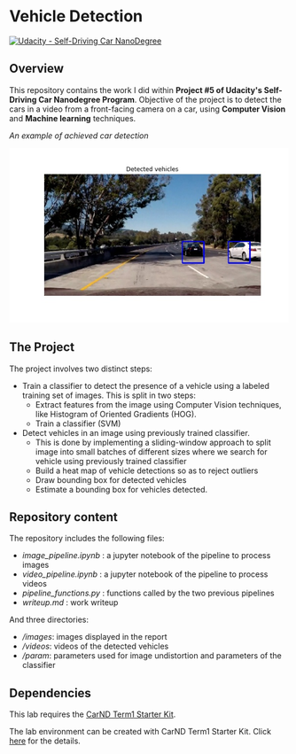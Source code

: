 # Vehicle Detection
[![Udacity - Self-Driving Car NanoDegree](https://s3.amazonaws.com/udacity-sdc/github/shield-carnd.svg)](http://www.udacity.com/drive)

## Overview
This repository contains the work I did within **Project #5 of Udacity's Self-Driving Car Nanodegree Program**. Objective of the project is to detect the cars in a video from a front-facing camera on a car, using **Computer Vision** and **Machine learning** techniques.

*An example of achieved car detection*

![](./images/detected_vehicles.jpg)


The Project
---

The project involves two distinct steps:

*  Train a classifier to detect the presence of a vehicle using a labeled training set of images. This is split in two steps:
	* Extract features from the image using Computer Vision techniques, like Histogram of Oriented Gradients (HOG).
	* Train a classifier (SVM)
* Detect vehicles in an image using previously trained classifier. 
	* This is done by implementing a sliding-window approach to split image into small batches of different sizes where we search for vehicle using previously trained classifier
	* Build a heat map of vehicle detections so as to reject outliers 
	* Draw bounding box for detected vehicles
	* Estimate a bounding box for vehicles detected.

## Repository content

The repository includes the following files:

* _image\_pipeline.ipynb_ : a jupyter notebook of the pipeline to process images
* _video\_pipeline.ipynb_ : a jupyter notebook of the pipeline to process videos
* _pipeline\_functions.py_ : functions called by the two previous pipelines
* _writeup.md_ : work writeup

And three directories:

* _/images_: images displayed in the report
* _/videos_: videos of the detected vehicles
* _/param_: parameters used for image undistortion and parameters of the classifier

## Dependencies

This lab requires the [CarND Term1 Starter Kit](https://github.com/udacity/CarND-Term1-Starter-Kit).

The lab environment can be created with CarND Term1 Starter Kit. Click [here](https://github.com/udacity/CarND-Term1-Starter-Kit/blob/master/README.md) for the details.

